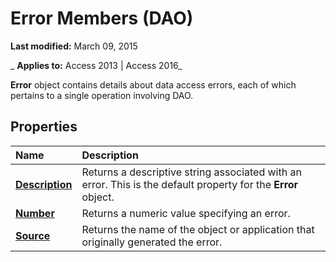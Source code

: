 
# Error Members (DAO)

 **Last modified:** March 09, 2015

 _ **Applies to:** Access 2013 | Access 2016_

 **Error** object contains details about data access errors, each of which pertains to a single operation involving DAO.


## Properties



|**Name**|**Description**|
|:-----|:-----|
|**[Description](47a84bec-3258-f2c7-e1af-239da39844dc.md)**|Returns a descriptive string associated with an error. This is the default property for the  **Error** object.|
|**[Number](2fb94dca-f990-04f8-bbd2-9919d28de75a.md)**|Returns a numeric value specifying an error.|
|**[Source](3c101cac-278e-025e-55a4-8a9d1ee7db3c.md)**|Returns the name of the object or application that originally generated the error.|
